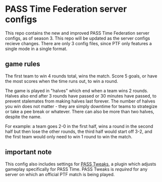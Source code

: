 # PASS Time Federation server configs
This repo contains the new and improved PASS Time Federation server configs, as of season 3. This repo will be updated as the server configs recieve changes. There are only 3 config files, since PTF only features a single mode in a single format.

## game rules
The first team to win 4 rounds total, wins the match. Score 5 goals, or have the most scores when the time runs out, to win a round.

The game is played in "halves" which end when a team wins 2 rounds. Halves also end after 3 rounds have passed or 30 minutes have passed, to prevent stalemates from making halves last forever. The number of halves you win does not matter - they are simply downtime for teams to strategize or take a pee break or whatever. There can also be more than two halves, despite the name.

For example: a team goes 2-0 in the first half, wins a round in the second half but then lose the other rounds, the third half would start off 3-2, and the first team would only need to win 1 round to win the match.

## important note
This config also includes settings for [PASS Tweaks](https://github.com/SirBlockles/pass-tweaks), a plugin which adjusts gameplay specifically for PASS Time. PASS Tweaks is _required_ for any server on which an official PTF match is being played.
